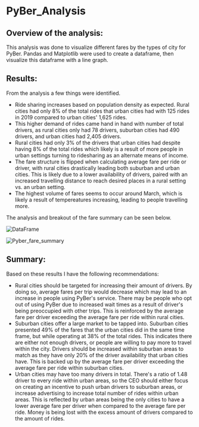 # PyBer_Analysis

## Overview of the analysis:
This analysis was done to visualize different fares by the types of city for PyBer. Pandas and Matplotlib were used to create a dataframe, then visualize this dataframe with a line graph. 

## Results:
From the analysis a few things were identified. 
  - Ride sharing increases based on population density as expected. Rural cities had only 8% of the total rides that urban cities had with 125 rides in 2019 compared to urban cities' 1,625 rides. 
  - This higher demand of rides came hand in hand with number of total drivers, as rural cities only had 78 drivers, suburban cities had 490 drivers, and urban cities had 2,405 drivers. 
  - Rural cities had only 3% of the drivers that urban cities had despite having 8% of the total rides which likely is a result of more people in urban settings turning to ridesharing as an alternate means of income. 
  - The fare structure is flipped when calculating average fare per ride or driver, with rural cities drastically leading both suburban and urban cities. This is likely due to a lower availability of drivers, paired with an increased travelling distance to reach desired places in a rural setting vs. an urban setting. 
  - The highest volume of fares seems to occur around March, which is likely a result of tempereatures increasing, leading to people travelling more. 

The analysis and breakout of the fare summary can be seen below.

![DataFrame](https://user-images.githubusercontent.com/64291905/143790624-7b7c3798-9c20-4d69-b342-e0404ee9a2df.PNG)

![Pyber_fare_summary](https://user-images.githubusercontent.com/64291905/143790609-94e9f884-520e-4c87-b466-14514b2c4277.png)

## Summary:
Based on these results I have the following recommendations:
  - Rural cities should be targeted for increasing their amount of drivers. By doing so, average fares per trip would decrease which may lead to an increase in people using PyBer's service. There may be people who opt out of using PyBer due to increased wait times as a result of driver's being preoccupied with other trips. This is reinforced by the average fare per driver exceeding the average fare per ride within rural cities.
  - Suburban cities offer a large market to be tapped into. Suburban cities presented 49% of the fares that the urban cities did in the same time frame, but while operating at 38% of the total rides. This indicates there are either not enough drivers, or people are willing to pay more to travel within the city. Drivers should be increased within suburban areas to match as they have only 20% of the driver availability that urban cities have. This is backed up by the average fare per driver exceeding the average fare per ride within suburban cities.
  - Urban cities may have too many drivers in total. There's a ratio of 1.48 driver to every ride within urban areas, so the CEO should either focus on creating an incentive to push urban drivers to suburban areas, or increase advertising to increase total number of rides within urban areas. This is reflected by urban areas being the only cities to have a lower average fare per driver when compared to the average fare per ride. Money is being lost with the excess amount of drivers compared to the amount of rides.
